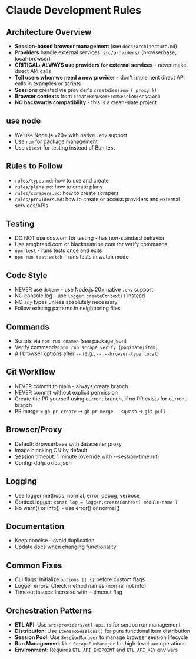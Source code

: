 # Claude Development Rules

## Architecture Overview
- **Session-based browser management** (see `docs/architecture.md`)
- **Providers** handle external services: `src/providers/` (browserbase, local-browser)
- **CRITICAL: ALWAYS use providers for external services** - never make direct API calls
- **Tell users when we need a new provider** - don't implement direct API calls in examples or scripts
- **Sessions** created via provider's `createSession({ proxy })`
- **Browser contexts** from `createBrowserFromSession(session)`
- **NO backwards compatibility** - this is a clean-slate project

## use node
- We use Node.js v20+ with native `.env` support
- Use `npm` for package management
- Use `vitest` for testing instead of Bun test

## Rules to Follow
- `rules/types.md`: how to use and create
- `rules/plans.md`: how to create plans
- `rules/scrapers.md`: how to create scrapers
- `rules/providers.md`: how to create or access providers and external services/APIs

## Testing
- DO NOT use cos.com for testing - has non-standard behavior
- Use amgbrand.com or blackseatribe.com for verify commands
- `npm test` - runs tests once and exits
- `npm run test:watch` - runs tests in watch mode

## Code Style
- NEVER use `dotenv` - use Node.js 20+ native `.env` support
- NO console.log - use `logger.createContext()` instead
- NO `any` types unless absolutely necessary
- Follow existing patterns in neighboring files

## Commands
- Scripts via `npm run <name>` (see package.json)
- Verify commands: `npm run scrape verify [paginate|item]`
- All browser options after `--` (e.g., `-- --browser-type local`)

## Git Workflow
- NEVER commit to main - always create branch
- NEVER commit without explicit permission
- Create the PR yourself using current branch, if no PR exists for current branch
- PR merge = `gh pr create` → `gh pr merge --squash` → `git pull`

## Browser/Proxy
- Default: Browserbase with datacenter proxy
- Image blocking ON by default
- Session timeout: 1 minute (override with --session-timeout)
- Config: db/proxies.json

## Logging
- Use logger methods: normal, error, debug, verbose
- Context logger: `const log = logger.createContext('module-name')`
- No warn() or info() - use error() or normal()

## Documentation
- Keep concise - avoid duplication
- Update docs when changing functionality

## Common Fixes
- CLI flags: Initialize `options || {}` before custom flags
- Logger errors: Check method names (normal not info)
- Timeout issues: Increase with --timeout flag

## Orchestration Patterns
- **ETL API**: Use `src/providers/etl-api.ts` for scrape run management
- **Distribution**: Use `itemsToSessions()` for pure functional item distribution
- **Session Pool**: Use `SessionManager` to manage browser session lifecycle
- **Run Management**: Use `ScrapeRunManager` for high-level run operations
- **Environment**: Requires `ETL_API_ENDPOINT` and `ETL_API_KEY` env vars
